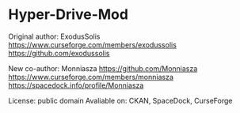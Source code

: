 # Hyper-Drive-Mod
Original author: ExodusSolis
https://www.curseforge.com/members/exodussolis
https://github.com/exodussolis

New co-author: Monniasza
https://github.com/Monniasza
https://www.curseforge.com/members/monniasza
https://spacedock.info/profile/Monniasza

License: public domain
Avaliable on: CKAN, SpaceDock, CurseForge
